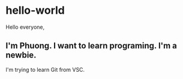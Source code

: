 # hello-world
Hello everyone,

I'm Phuong. I want to learn programing. I'm a newbie.
--
I'm trying to learn Git from VSC.